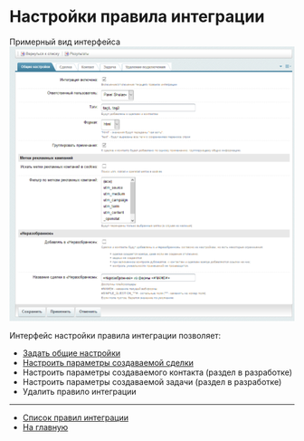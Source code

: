 # Настройки правила интеграции

Примерный вид интерфейса
![Общие настройки](./update/rs1.png)

Интерфейс настройки правила интеграции позволяет:
* [Задать общие настройки](./update/common.md)
* [Настроить параметры создаваемой сделки](./update/lead.md)
* Настроить параметры создаваемого контакта (раздел в разработке)
* Настроить параметры создаваемой задачи (раздел в разработке)
* Удалить правило интеграции
---
* [Список правил интеграции](../rules.md)
* [На главную](../../README.MD)